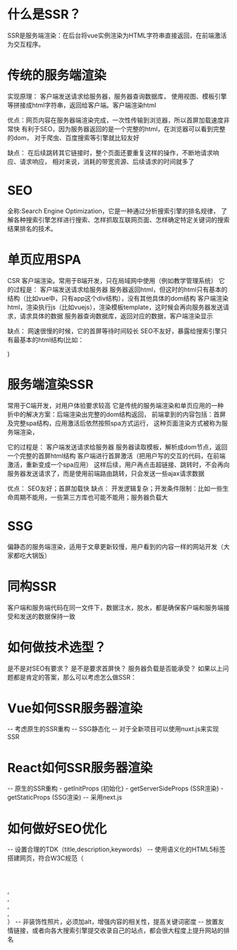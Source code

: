# 什么是SSR？ 
SSR是服务端渲染：在后台将vue实例渲染为HTML字符串直接返回，在前端激活为交互程序。

# 传统的服务端渲染
实现原理：
客户端发送请求给服务器，服务器查询数据库，
使用视图、模板引擎等拼接成html字符串，返回给客户端。客户端渲染html

优点：网页内容在服务器端渲染完成，一次性传输到浏览器，所以首屏加载速度非常快
有利于SEO，因为服务器返回的是一个完整的html，在浏览器可以看到完整的dom，
对于爬虫、百度搜索等引擎就比较友好

缺点：
在后续跳转其它链接时，整个页面还要重复这样的操作，不断地请求响应、请求响应，
相对来说，消耗的带宽资源、后续请求的时间就多了

# SEO 
  全称:Search Engine Optimization，它是一种通过分析搜索引擎的排名规律，
了解各种搜索引擎怎样进行搜索、怎样抓取互联网页面、怎样确定特定关键词的搜索结果排名的技术。
 
# 单页应用SPA
CSR 客户端渲染。常用于B端开发，只在局域网中使用（例如教学管理系统）
它的过程是：
客户端发送请求给服务器
服务器返回html，但这时的html只有基本的结构（比如vue中，只有app这个div结构），没有其他具体的dom结构
客户端渲染html，渲染执行js（比如vuejs），渲染模板template，这时候会再向服务器发送请求，请求具体的数据
服务器查询数据库，返回对应的数据，客户端渲染显示

缺点：
网速很慢的时候，它的首屏等待时间较长
SEO不友好，暴露给搜索引擎只有最基本的html结构(比如：<div id="app"></div>)

# 服务端渲染SSR
常用于C端开发，对用户体验要求较高
它是传统的服务端渲染和单页应用的一种折中的解决方案：后端渲染出完整的dom结构返回，
前端拿到的内容包括：首屏及完整spa结构，应用激活后依然按照spa方式运行，
这种页面渲染方式被称为服务端渲染，

它的过程是：
客户端发送请求给服务器
服务器读取模板，解析成dom节点，返回一个完整的首屏html结构
客户端进行首屏激活（把用户写的交互的代码，在前端激活，重新变成一个spa应用）
这样后续，用户再点击超链接、跳转时，不会再向服务器发送请求了，而是使用前端路由跳转，只会发送一些ajax请求数据

优点：
SEO友好；首屏加载快
缺点：
开发逻辑复杂；开发条件限制：比如一些生命周期不能用，一些第三方库也可能不能用；服务器负载大

# SSG
  偏静态的服务端渲染，适用于文章更新较慢，用户看到的内容一样的网站开发（大家都吃大锅饭）

# 同构SSR
  客户端和服务端代码在同一文件下，数据注水，脱水，都是确保客户端和服务端接受和发送的数据保持一致

# 如何做技术选型？
是不是对SEO有要求？
是不是要求首屏快？
服务器负载是否能承受？
如果以上问题都是肯定的答案，那么可以考虑怎么做SSR：


# Vue如何SSR服务器渲染
-- 考虑原生的SSR重构
-- SSG静态化
-- 对于全新项目可以使用nuxt.js来实现SSR

# React如何SSR服务器渲染
  -- 原生的SSR重构
    - getInitProps  (初始化)
    - getServerSideProps (SSR渲染)
    - getStaticProps (SSG渲染)
  -- 采用next.js
  
# 如何做好SEO优化
  -- 设置合理的TDK（title,description,keywords）
  -- 使用语义化的HTML5标签搭建网页，符合W3C规范（<header></header>,<footer></footer>,<nav></nav>,<aside></aside>,<section></section>）
  -- 非装饰性照片，必须加alt，增强内容的相关性，提高关键词密度
  -- 放置友情链接，或者向各大搜索引擎提交收录自己的站点，都会很大程度上提升网站的排名